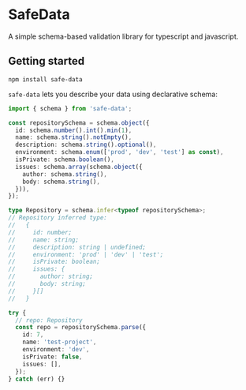 # SafeData

A simple schema-based validation library for typescript and javascript.

## Getting started

```
npm install safe-data
```

`safe-data` lets you describe your data using declarative schema:

```ts
import { schema } from 'safe-data';

const repositorySchema = schema.object({
  id: schema.number().int().min(1),
  name: schema.string().notEmpty(),
  description: schema.string().optional(),
  environment: schema.enum(['prod', 'dev', 'test'] as const),
  isPrivate: schema.boolean(),
  issues: schema.array(schema.object({
    author: schema.string(),
    body: schema.string(),
  })),
});

type Repository = schema.infer<typeof repositorySchema>;
// Repository inferred type:
//   {
//     id: number;
//     name: string;
//     description: string | undefined;
//     environment: 'prod' | 'dev' | 'test';
//     isPrivate: boolean;
//     issues: {
//       author: string;
//       body: string;
//     }[]
//   }

try {
  // repo: Repository
  const repo = repositorySchema.parse({
    id: 7,
    name: 'test-project',
    environment: 'dev',
    isPrivate: false,
    issues: [],
  });
} catch (err) {}
```
